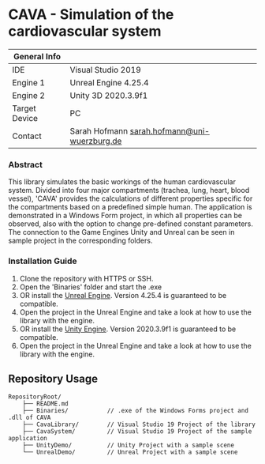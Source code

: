 # CAVA - Simulation of the cardiovascular system

|  General Info  | |
| ---|---|
| IDE | Visual Studio 2019 |
| Engine 1 | Unreal Engine 4.25.4 |
| Engine 2 | Unity 3D 2020.3.9f1 |
| Target Device | PC |
| Contact | Sarah Hofmann sarah.hofmann@uni-wuerzburg.de|

### Abstract

This library simulates the basic workings of the human cardiovascular system. Divided into four major compartments (trachea, lung, heart, blood vessel), 'CAVA' provides the calculations of different properties specific for the compartments based on a predefined simple human.
The application is demonstrated in a Windows Form project, in which all properties can be observed, also with the option to change pre-defined constant parameters.
The connection to the Game Engines Unity and Unreal can be seen in sample project in the corresponding folders.

### Installation Guide

1. Clone the repository with HTTPS or SSH.
2. Open the 'Binaries' folder and start the .exe
3. OR install the [Unreal Engine](https://www.unrealengine.com/en-US/download).
      Version 4.25.4 is guaranteed to be compatible.
4. Open the project in the Unreal Engine and take a look at how to use the library with the engine.
5. OR install the [Unity Engine](https://unity3d.com/de/get-unity/download).
      Version 2020.3.9f1 is guaranteed to be compatible.
6. Open the project in the Unreal Engine and take a look at how to use the library with the engine.

## Repository Usage 

```
RepositoryRoot/
    ├── README.md           
    ├── Binaries/           // .exe of the Windows Forms project and .dll of CAVA
    ├── CavaLibrary/        // Visual Studio 19 Project of the library
    ├── CavaSystem/         // Visual Studio 19 Project of the sample application
    ├── UnityDemo/          // Unity Project with a sample scene
    └── UnrealDemo/         // Unreal Project with a sample scene 
```
